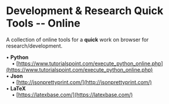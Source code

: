 # Development & Research Quick Tools -- Online

A collection of online tools for a __quick__ work on browser for research/development.<br>

•	__Python__ <br>
&nbsp;&nbsp;&nbsp;&nbsp;•	[https://www.tutorialspoint.com/execute_python_online.php](https://www.tutorialspoint.com/execute_python_online.php)<br>
•	__Json__<br>
&nbsp;&nbsp;&nbsp;&nbsp;•	[http://jsonprettyprint.com/](http://jsonprettyprint.com/)<br>
•	__LaTeX__<br>
&nbsp;&nbsp;&nbsp;&nbsp;•	[https://latexbase.com/](https://latexbase.com/)<br>


